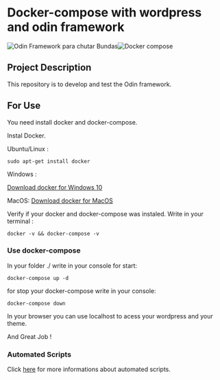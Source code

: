 # Docker-compose with wordpress and odin framework
![Odin Framework para chutar Bundas](https://github.com/oguhpereira/odin-compose/blob/master/assets/odin.png)![Docker compose](https://github.com/oguhpereira/odin-compose/blob/master/assets/docker_compose.png)

## Project Description
This repository is to develop and test the Odin framework.

## For Use

You need install docker and docker-compose.

Instal Docker.

Ubuntu/Linux :
```
sudo apt-get install docker
```

Windows :

[Download docker for Windows 10](https://docs.docker.com/docker-for-windows/install/)

MacOS:
[Download docker for MacOS](https://docs.docker.com/docker-for-mac/install/#where-to-go-next)

Verify if your docker and docker-compose was instaled. Write in your terminal :

```
docker -v && docker-compose -v
```

### Use docker-compose

In your folder ./ write in your console for start:

```
docker-compose up -d
```

for stop your docker-compose write in your console:
```
docker-compose down
```
In your browser you can use localhost to acess your wordpress and your theme.


And Great Job !

### Automated Scripts
Click [here](.github/AUTOMATED_SCRIPTS.md) for more informations about automated scripts.